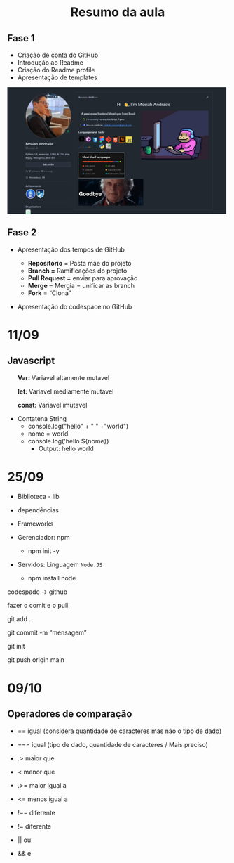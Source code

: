 
<h1 align="center" > Resumo da aula </h1>

## Fase 1
- Criação de conta do GitHub
- Introdução ao Readme
- Criação do Readme profile
- Apresentação de templates

<img src="image.png" width=500px align="center">





## Fase 2 
- Apresentação dos tempos de GitHub
    - **Repositório** = Pasta mãe do projeto
    - **Branch =** Ramificações do projeto
    - **Pull Request =** enviar para aprovação
    - **Merge =** Mergia = unificar as branch
    - **Fork** = “Clona”   

- Apresentação do codespace no GitHub

# 11/09

## Javascript
<ul><strong>Var: </strong> Variavel altamente mutavel</ul>
<ul><strong>let: </strong> Variavel mediamente mutavel</ul>
<ul><strong>const: </strong> Variavel imutavel</ul>

- Contatena String
    - console.log("hello" + " " +"world")
    - nome = world
    - console.log('hello ${nome})
        - Output: hello world


# 25/09 
 - Biblioteca - lib
- dependências
- Frameworks

- Gerenciador: npm
    - npm init -y
- Servidos: Linguagem `Node.JS`
    - npm install node

codespade → github

fazer o comit e o pull

git add .

git commit -m “mensagem”

git init

git push origin main

# 09/10

## Operadores de comparação

- == igual (considera quantidade de caracteres mas não o tipo de dado)

- === igual (tipo de dado, quantidade de caracteres / Mais preciso)

- .>  maior que

- <  menor que

- .>= maior igual a

- <= menos igual a

- !== diferente

- != diferente

- || ou

- && e
 
